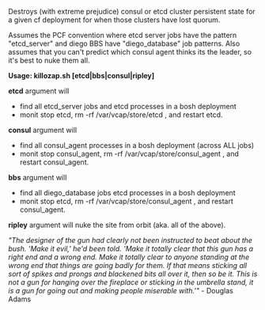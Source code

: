 Destroys (with extreme prejudice) consul or etcd cluster persistent state for a given cf deployment for when those clusters have lost quorum.   

Assumes the PCF convention where etcd server jobs have the pattern "etcd_server" and diego BBS have "diego_database" job patterns.
Also assumes that you can't predict which consul agent thinks its the leader, so it's best to nuke them all.

**Usage:  killozap.sh [etcd|bbs|consul|ripley]**

**etcd** argument will 
* find all etcd_server jobs and etcd processes in a bosh deployment 
* monit stop etcd, rm -rf /var/vcap/store/etcd , and restart etcd.

**consul** argument will 
* find all consul_agent processes in a bosh deployment (across ALL jobs)
* monit stop consul_agent, rm -rf /var/vcap/store/consul_agent , and restart consul_agent.

**bbs** argument will
* find all diego_database jobs etcd processes in a bosh deployment
* monit stop etcd, rm -rf /var/vcap/store/consul_agent , and restart consul_agent.

**ripley** argument will nuke the site from orbit (aka. all of the above).

*"The designer of the gun had clearly not been instructed to beat about the bush. 'Make it evil,' he'd been told. 'Make it totally clear that this gun has a right end and a wrong end. Make it totally clear to anyone standing at the wrong end that things are going badly for them. If that means sticking all sort of spikes and prongs and blackened bits all over it, then so be it. This is not a gun for hanging over the fireplace or sticking in the umbrella stand, it is a gun for going out and making people miserable with.'"* - Douglas Adams


